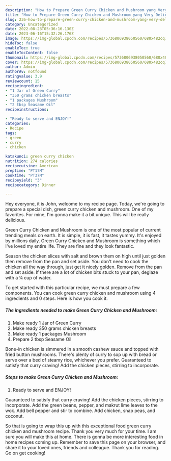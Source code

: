```yaml
---
description: "How to Prepare Green Curry Chicken and Mushroom yang Very Delicious}"
title: "How to Prepare Green Curry Chicken and Mushroom yang Very Delicious}"
slug: 236-how-to-prepare-green-curry-chicken-and-mushroom-yang-very-delicious
category: Uncategorized
date: 2022-08-23T05:36:16.130Z
date: 2023-06-16T15:32:26.176Z
image: https://img-global.cpcdn.com/recipes/5736806938050560/680x482cq70/green-curry-chicken-and-mushroom-recipe-main-photo.jpg
hideToc: false
enableToc: true
enableTocContent: false
thumbnail: https://img-global.cpcdn.com/recipes/5736806938050560/680x482cq70/green-curry-chicken-and-mushroom-recipe-main-photo.jpg
cover: https://img-global.cpcdn.com/recipes/5736806938050560/680x482cq70/green-curry-chicken-and-mushroom-recipe-main-photo.jpg
author: Admin
authorAv: notfound
ratingvalue: 3.9
reviewcount: 15
recipeingredient:
- "1 Jar of Green Curry"
- "350 grams chicken breasts"
- "1 packages Mushroom"
- "2 tbsp Seasame Oil"
recipeinstructions:

- "Ready to serve and ENJOY!"
categories:
- Recipe
tags:
- green
- curry
- chicken

katakunci: green curry chicken 
nutrition: 274 calories
recipecuisine: American
preptime: "PT17M"
cooktime: "PT37M"
recipeyield: "3"
recipecategory: Dinner

---
```



Hey everyone, it is John, welcome to my recipe page. Today, we're going to prepare a special dish, green curry chicken and mushroom. One of my favorites. For mine, I'm gonna make it a bit unique. This will be really delicious.

Green Curry Chicken and Mushroom is one of the most popular of current trending meals on earth. It is simple, it is fast, it tastes yummy. It's enjoyed by millions daily. Green Curry Chicken and Mushroom is something which I've loved my entire life. They are fine and they look fantastic.

Season the chicken slices with salt and brown them on high until just golden then remove from the pan and set aside. You don&#39;t need to cook the chicken all the way through, just get it nicely golden. Remove from the pan and set aside. If there are a lot of chicken bits stuck to your pan, deglaze with a ¼ cup of water.


To get started with this particular recipe, we must prepare a few components. You can cook green curry chicken and mushroom using 4 ingredients and 0 steps. Here is how you cook it.

<!--inarticleads1-->

##### The ingredients needed to make Green Curry Chicken and Mushroom:

1. Make ready 1 Jar of Green Curry
1. Make ready 350 grams chicken breasts
1. Make ready 1 packages Mushroom
1. Prepare 2 tbsp Seasame Oil


Bone-in chicken is simmered in a smooth cashew sauce and topped with fried button mushrooms. There&#39;s plenty of curry to sop up with bread or serve over a bed of steamy rice, whichever you prefer. Guaranteed to satisfy that curry craving! Add the chicken pieces, stirring to incorporate. 

<!--inarticleads2-->

##### Steps to make Green Curry Chicken and Mushroom:


1. Ready to serve and ENJOY!

Guaranteed to satisfy that curry craving! Add the chicken pieces, stirring to incorporate. Add the green beans, pepper, and makrut lime leaves to the wok. Add bell pepper and stir to combine. Add chicken, snap peas, and coconut. 

So that is going to wrap this up with this exceptional food green curry chicken and mushroom recipe. Thank you very much for your time. I am sure you will make this at home. There is gonna be more interesting food in home recipes coming up. Remember to save this page on your browser, and share it to your loved ones, friends and colleague. Thank you for reading. Go on get cooking!
